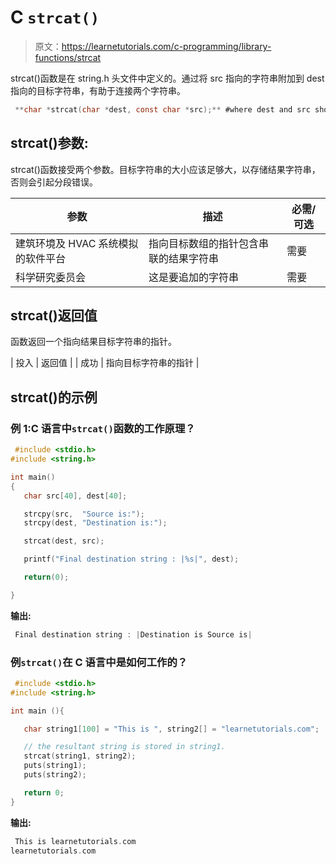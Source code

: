 # C `strcat()`

> 原文：<https://learnetutorials.com/c-programming/library-functions/strcat>

strcat()函数是在 string.h 头文件中定义的。通过将 src 指向的字符串附加到 dest 指向的目标字符串，有助于连接两个字符串。

```c
 **char *strcat(char *dest, const char *src);** #where dest and src should be strings 

```

## strcat()参数:

strcat()函数接受两个参数。目标字符串的大小应该足够大，以存储结果字符串，否则会引起分段错误。

| 参数 | 描述 | 必需/可选 |
| --- | --- | --- |
| 建筑环境及 HVAC 系统模拟的软件平台 | 指向目标数组的指针包含串联的结果字符串 | 需要 |
| 科学研究委员会 | 这是要追加的字符串 | 需要 |

## strcat()返回值

函数返回一个指向结果目标字符串的指针。

| 投入 | 返回值 |
| 成功 | 指向目标字符串的指针 |

## strcat()的示例

### 例 1:C 语言中`strcat()`函数的工作原理？

```c
 #include <stdio.h>
#include <string.h>

int main()
{
   char src[40], dest[40];

   strcpy(src,  "Source is:");
   strcpy(dest, "Destination is:");

   strcat(dest, src);

   printf("Final destination string : |%s|", dest);

   return(0);

} 

```

**输出:**

```c
 Final destination string : |Destination is Source is| 
```

### 例`strcat()`在 C 语言中是如何工作的？

```c
 #include <stdio.h>
#include <string.h>

int main (){

   char string1[100] = "This is ", string2[] = "learnetutorials.com";

   // the resultant string is stored in string1.
   strcat(string1, string2);
   puts(string1);
   puts(string2);

   return 0;
} 

```

**输出:**

```c
 This is learnetutorials.com
learnetutorials.com 
```